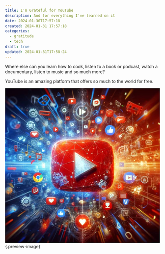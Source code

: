 ```yaml
---
title: I'm Grateful for YouTube
description: And for everything I've learned on it
date: 2024-01-30T17:57:18
created: 2024-01-31 17:57:18
categories:
  - gratitude
  - tech
draft: true
updated: 2024-01-31T17:58:24
---
```

Where else can you learn how to cook, listen to a book or podcast, watch a documentary, listen to music and so much more?

YouTube is an amazing platform that offers so much to the world for free. 

![YouTube glorifidd](../img/dalle-youtube-glorified.jpeg){.preview-image}